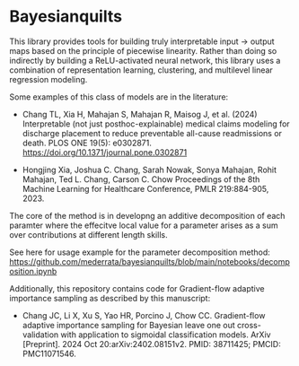 # Bayesianquilts
This library provides tools for building truly interpretable input -> output maps based on the principle of piecewise linearity. Rather than doing so
indirectly by building a ReLU-activated neural network, this library uses a 
combination of representation learning, clustering, and multilevel linear regression modeling.

Some examples of this class of models are in the literature:

* Chang TL, Xia H, Mahajan S, Mahajan R, Maisog J, et al. (2024) Interpretable (not just posthoc-explainable) medical claims modeling for discharge placement to reduce preventable all-cause readmissions or death. PLOS ONE 19(5): e0302871. https://doi.org/10.1371/journal.pone.0302871

* Hongjing Xia, Joshua C. Chang, Sarah Nowak, Sonya Mahajan, Rohit Mahajan, Ted L. Chang, Carson C. Chow Proceedings of the 8th Machine Learning for Healthcare Conference, PMLR 219:884-905, 2023.

The core of the method is in developng an additive decomposition of each paramter where the effecitve local value for a parameter arises as a sum over contributions at different length skills.

See here for usage example for the parameter decomposition method: https://github.com/mederrata/bayesianquilts/blob/main/notebooks/decomposition.ipynb

Additionally, this repository contains code for Gradient-flow adaptive importance sampling as described by this manuscript:

* Chang JC, Li X, Xu S, Yao HR, Porcino J, Chow CC. Gradient-flow adaptive importance sampling for Bayesian leave one out cross-validation with application to sigmoidal classification models. ArXiv [Preprint]. 2024 Oct 20:arXiv:2402.08151v2. PMID: 38711425; PMCID: PMC11071546.



 